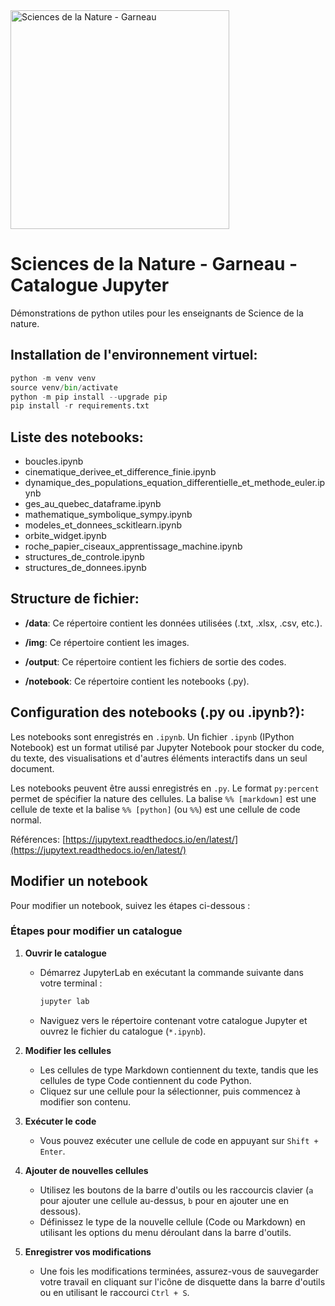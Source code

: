<img src="https://github.com/Benjamin-GosselinCliche/SciencesDeLaNature_Garneau_Catalogue_Jupyter/assets/21174453/35aebb6d-4c62-41a9-8b3c-a44c2022ae54" alt="Sciences de la Nature - Garneau" width="350">

# Sciences de la Nature - Garneau - Catalogue Jupyter

Démonstrations de python utiles pour les enseignants de Science de la nature.

## Installation de l'environnement virtuel:

```python
python -m venv venv
source venv/bin/activate
python -m pip install --upgrade pip
pip install -r requirements.txt
```

## Liste des notebooks:

- boucles.ipynb
- cinematique_derivee_et_difference_finie.ipynb
- dynamique_des_populations_equation_differentielle_et_methode_euler.ipynb
- ges_au_quebec_dataframe.ipynb
- mathematique_symbolique_sympy.ipynb
- modeles_et_donnees_sckitlearn.ipynb
- orbite_widget.ipynb
- roche_papier_ciseaux_apprentissage_machine.ipynb
- structures_de_controle.ipynb
- structures_de_donnees.ipynb

## Structure de fichier:

- **/data**: Ce répertoire contient les données utilisées (.txt, .xlsx, .csv, etc.).

- **/img**: Ce répertoire contient les images.

- **/output**: Ce répertoire contient les fichiers de sortie des codes.

- **/notebook**: Ce répertoire contient les notebooks (.py).

## Configuration des notebooks (.py ou .ipynb?):

Les notebooks sont enregistrés en `.ipynb`. Un fichier `.ipynb` (IPython Notebook) est un format utilisé par Jupyter Notebook pour stocker du code, du texte, des visualisations et d'autres éléments interactifs dans un seul document.  


Les notebooks peuvent être aussi enregistrés en `.py`. Le format `py:percent` permet de spécifier la nature des cellules. La balise `%% [markdown]` est une cellule de texte et la balise `%% [python]` (ou `%%`) est une cellule de code normal. 

Références:
[https://jupytext.readthedocs.io/en/latest/](https://jupytext.readthedocs.io/en/latest/)

## Modifier un notebook

Pour modifier un notebook, suivez les étapes ci-dessous :

### Étapes pour modifier un catalogue

1. **Ouvrir le catalogue**
   - Démarrez JupyterLab en exécutant la commande suivante dans votre terminal :
     ```bash
     jupyter lab
     ```
   - Naviguez vers le répertoire contenant votre catalogue Jupyter et ouvrez le fichier du catalogue (`*.ipynb`).

2. **Modifier les cellules**
   - Les cellules de type Markdown contiennent du texte, tandis que les cellules de type Code contiennent du code Python.
   - Cliquez sur une cellule pour la sélectionner, puis commencez à modifier son contenu.

3. **Exécuter le code**
   - Vous pouvez exécuter une cellule de code en appuyant sur `Shift + Enter`.

4. **Ajouter de nouvelles cellules**
   - Utilisez les boutons de la barre d'outils ou les raccourcis clavier (`a` pour ajouter une cellule au-dessus, `b` pour en ajouter une en dessous).
   - Définissez le type de la nouvelle cellule (Code ou Markdown) en utilisant les options du menu déroulant dans la barre d'outils.

5. **Enregistrer vos modifications**
   - Une fois les modifications terminées, assurez-vous de sauvegarder votre travail en cliquant sur l'icône de disquette dans la barre d'outils ou en utilisant le raccourci `Ctrl + S`.



